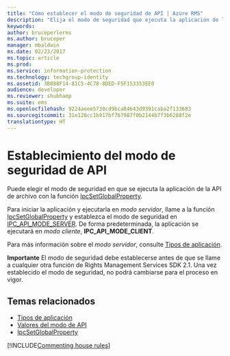 ```yaml
---
title: "Cómo establecer el modo de seguridad de API | Azure RMS"
description: "Elija el modo de seguridad que ejecuta la aplicación de la API de archivo."
keywords: 
author: bruceperlerms
ms.author: bruceper
manager: mbaldwin
ms.date: 02/23/2017
ms.topic: article
ms.prod: 
ms.service: information-protection
ms.technology: techgroup-identity
ms.assetid: 3B088F14-81C5-4C78-8DED-F5F153353EE0
audience: developer
ms.reviewer: shubhamp
ms.suite: ems
ms.openlocfilehash: 9224aeee5730cd9bca84643d9391caba2f133683
ms.sourcegitcommit: 31e128cc1b917bf767987f0b2144b7f3b6288f2e
translationtype: HT
---
```

# <a name="how-to-set-the-api-security-mode"></a>Establecimiento del modo de seguridad de API

Puede elegir el modo de seguridad en que se ejecuta la aplicación de la API de archivo con la función [IpcSetGlobalProperty](https://msdn.microsoft.com/library/hh535270.aspx).

Para iniciar la aplicación y ejecutarla en *modo servidor*, llame a la función [IpcSetGlobalProperty](https://msdn.microsoft.com/library/hh535270.aspx) y establezca el modo de seguridad en [IPC\_API\_MODE\_SERVER](https://msdn.microsoft.com/library/hh535236.aspx). De forma predeterminada, la aplicación se ejecutará en *modo cliente*, **IPC\_API\_MODE\_CLIENT**.

Para más información sobre el *modo servidor*, consulte [Tipos de aplicación](application-types.md).

**Importante**  El modo de seguridad debe establecerse antes de que se llame a cualquier otra función de Rights Management Services SDK 2.1. Una vez establecido el modo de seguridad, no podrá cambiarse para el proceso en vigor.

## <a name="related-topics"></a>Temas relacionados

* [Tipos de aplicación](application-types.md)
* [Valores del modo de API](https://msdn.microsoft.com/library/hh535236.aspx)
* [IpcSetGlobalProperty](https://msdn.microsoft.com/library/hh535270.aspx)

[!INCLUDE[Commenting house rules](../includes/houserules.md)]